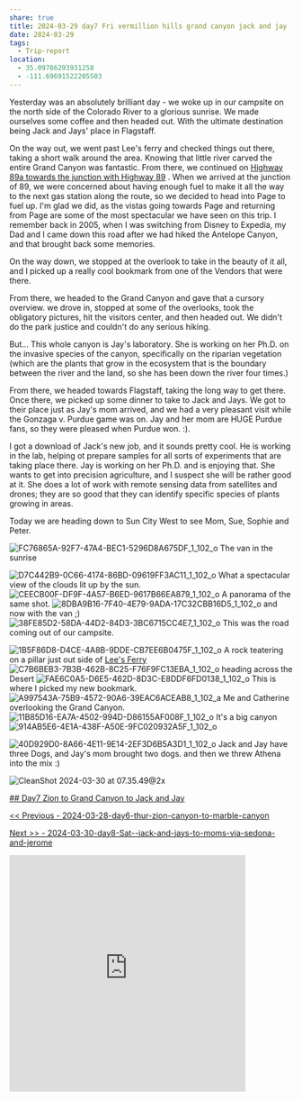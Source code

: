 ```yaml
---
share: true
title: 2024-03-29 day7 Fri vermillion hills grand canyon jack and jay
date: 2024-03-29
tags:
  - Trip-report
location:
  - 35.09786293931258
  - -111.69691522205503
---
```


Yesterday was an absolutely brilliant day - we woke up in our campsite on the north side of the Colorado River to a glorious sunrise.   We made ourselves some coffee and then headed out. With the ultimate destination being Jack and Jays' place in Flagstaff.   

On the way out, we went past Lee's ferry and checked things out there, taking a short walk around the area.  Knowing that little river carved the entire Grand Canyon was fantastic. From there, we continued on [Highway 89a towards the junction with Highway 89](https://en.wikipedia.org/wiki/Arizona_State_Route_89A)  . When we arrived at the junction of 89, we were concerned about having enough fuel to make it all the way to the next gas station along the route, so we decided to head into Page to fuel up.  I'm glad we did, as the vistas going towards Page and returning from Page are some of the most spectacular we have seen on this trip.  I remember back in 2005, when I was switching from Disney to Expedia, my Dad and I came down this road after we had hiked the Antelope Canyon, and that brought back some memories.

On the way down, we stopped at the overlook to take in the beauty of it all, and I picked up a really cool bookmark from one of the Vendors that were there.  

From there, we headed to the Grand Canyon and gave that a cursory overview.  we drove in, stopped at some of the overlooks, took the obligatory pictures, hit the visitors center, and then headed out.   We didn't do the park justice and couldn't do any serious hiking.  

But...  This whole canyon is Jay's laboratory.  She is working on her Ph.D. on the invasive species of the canyon, specifically on the riparian vegetation (which are the plants that grow in the ecosystem that is the boundary between the river and the land, so she has been down the river four times.)

From there, we headed towards Flagstaff, taking the long way to get there.  Once there, we picked up some dinner to take to Jack and Jays.  We got to their place just as Jay's mom arrived, and we had a very pleasant visit while the Gonzaga v. Purdue game was on.   Jay and her mom are HUGE Purdue fans, so they were pleased when Purdue won.  :).  

I got a download of Jack's new job, and it sounds pretty cool.  He is working in the lab, helping ot prepare samples for all sorts of experiments that are taking place there.   Jay is working on her Ph.D. and is enjoying that. She wants to get into precision agriculture, and I suspect she will be rather good at it. She does a lot of work with remote sensing data from satellites and drones; they are so good that they can identify specific species of plants growing in areas. 

Today we are heading down to Sun City West to see Mom, Sue, Sophie and Peter.


![FC76865A-92F7-47A4-BEC1-5296D8A675DF_1_102_o](../../attachments/FC76865A-92F7-47A4-BEC1-5296D8A675DF_1_102_o.jpeg)
The van in the sunrise

![D7C442B9-0C66-4174-86BD-09619FF3AC11_1_102_o](../../attachments/D7C442B9-0C66-4174-86BD-09619FF3AC11_1_102_o.jpeg)
What a spectacular view of the clouds lit up by the sun.
![CEECB00F-DF9F-4A57-B6ED-9617B66EA879_1_102_o](../../attachments/CEECB00F-DF9F-4A57-B6ED-9617B66EA879_1_102_o.jpeg)
A panorama of the same shot.
![8DBA9B16-7F40-4E79-9ADA-17C32CBB16D5_1_102_o](../../attachments/8DBA9B16-7F40-4E79-9ADA-17C32CBB16D5_1_102_o.jpeg)
and now with the van ;) 
![38FE85D2-58DA-44D2-84D3-3BC6715CC4E7_1_102_o](../../attachments/38FE85D2-58DA-44D2-84D3-3BC6715CC4E7_1_102_o.jpeg)
This was the road coming out of our campsite.

![1B5F86D8-D4CE-4A8B-9DDE-CB7EE6B0475F_1_102_o](../../attachments/1B5F86D8-D4CE-4A8B-9DDE-CB7EE6B0475F_1_102_o.jpeg)
A rock teatering on a pillar just out side of [Lee's Ferry](https://www.nps.gov/glca/planyourvisit/lees-ferry.htm) 
![C7B6BEB3-7B3B-462B-8C25-F76F9FC13EBA_1_102_o](../../attachments/C7B6BEB3-7B3B-462B-8C25-F76F9FC13EBA_1_102_o.jpeg)
heading across the Desert
![FAE6C0A5-D6E5-462D-8D3C-E8DDF6FD0138_1_102_o](../../attachments/FAE6C0A5-D6E5-462D-8D3C-E8DDF6FD0138_1_102_o.jpeg)
This is where I picked my new bookmark.
![A997543A-75B9-4572-90A6-39EAC6ACEAB8_1_102_a](../../attachments/A997543A-75B9-4572-90A6-39EAC6ACEAB8_1_102_a.jpeg)
Me and Catherine overlooking the Grand Canyon.
![11B85D16-EA7A-4502-994D-D86155AF008F_1_102_o](../../attachments/11B85D16-EA7A-4502-994D-D86155AF008F_1_102_o.jpeg)
It's a big canyon
![914AB5E6-4E1A-438F-A50E-9FC020932A5F_1_102_o](../../attachments/914AB5E6-4E1A-438F-A50E-9FC020932A5F_1_102_o.jpeg)

![40D929D0-8A66-4E11-9E14-2EF3D6B5A3D1_1_102_o](../../attachments/40D929D0-8A66-4E11-9E14-2EF3D6B5A3D1_1_102_o.jpeg)
Jack and Jay have three Dogs, and Jay's mom brought two dogs.  and then we threw Athena into the mix :) 

![CleanShot 2024-03-30 at 07.35.49@2x](../../attachments/CleanShot%202024-03-30%20at%2007.35.49@2x.png)

[## Day7 Zion to Grand Canyon to Jack and Jay](https://www.gaiagps.com/public/O6PpQNn626qwCLtwRlKO90Oz/)

[<< Previous - 2024-03-28-day6-thur-zion-canyon-to-marble-canyon](./2024-03-28-day6-thur-zion-canyon-to-marble-canyon.md)

[Next >> - 2024-03-30-day8-Sat--jack-and-jays-to-moms-via-sedona-and-jerome](./2024-03-30-day8-Sat--jack-and-jays-to-moms-via-sedona-and-jerome.md)


<iframe src="https://www.gaiagps.com/public/O6PpQNn626qwCLtwRlKO90Oz/?embed=True" style="border:none; overflow-y: hidden; background-color:white; min-width: 320px; max-width:420px; width:100%; height: 420px;" seamless />


